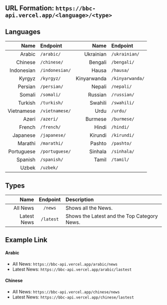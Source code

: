 ## URL Formation: `https://bbc-api.vercel.app/<language>/<type>`

## Languages
| Name | Endpoint | Name | Endpoint | 
|        ---: | :---       |         ---: | :---       |
| Arabic | `/arabic/` | Ukrainian | `/ukrainian/` | 
| Chinese | `/chinese/` | Bengali | `/bengali/` | 
| Indonesian | `/indonesian/` | Hausa | `/hausa/` | 
| Kyrgyz | `/kyrgyz/` | Kinyarwanda | `/kinyarwanda/` | 
| Persian | `/persian/` | Nepali | `/nepali/` | 
| Somali | `/somali/` | Russian | `/russian/` | 
| Turkish | `/turkish/` | Swahili | `/swahili/` | 
| Vietnamese | `/vietnamese/` | Urdu | `/urdu/` | 
| Azeri | `/azeri/` | Burmese | `/burmese/` | 
| French | `/french/` | Hindi | `/hindi/` | 
| Japanese | `/japanese/` | Kirundi | `/kirundi/` | 
| Marathi | `/marathi/` | Pashto | `/pashto/` | 
| Portuguese | `/portuguese/` | Sinhala | `/sinhala/` | 
| Spanish | `/spanish/` | Tamil | `/tamil/` | 
| Uzbek | `/uzbek/` | 

## Types
| Name | Endpoint | Description |
|        ---: |     :---:     |  :---       |
| All News | `/news` | Shows all the News. |
| Latest News | `/latest` | Shows the Latest and the Top Category News. |

## Example Link
#### Arabic
- All News: `https://bbc-api.vercel.app/arabic/news`
- Latest News: `https://bbc-api.vercel.app/arabic/lastest`
#### Chinese
- All News: `https://bbc-api.vercel.app/chinese/news`
- Latest News: `https://bbc-api.vercel.app/chinese/lastest`